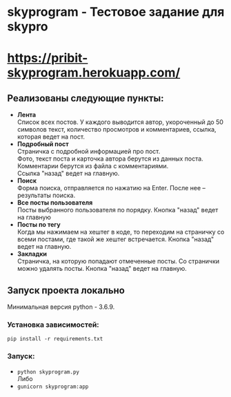 # skyprogram - Тестовое задание для skypro  
# https://pribit-skyprogram.herokuapp.com/

## Реализованы следующие пункты:  
- **Лента**  
Список всех постов. У каждого выводится автор, укороченный до 50 символов текст, количество просмотров и комментариев, ссылка, которая ведет на пост.
- **Подробный пост**  
Страничка с подробной информацией про пост.  
Фото, текст поста и карточка автора берутся из данных поста.  Комментарии берутся из файла с комментариями.  
Ссылка "назад" ведет на главную.
- **Поиск**  
Форма поиска, отправляется по нажатию на Enter. После нее – результаты поиска. 
- **Все посты пользователя**  
Посты выбранного пользователя по порядку. Кнопка "назад" ведет на главную
- **Посты по тегу**  
Когда мы нажимаем на хештег в коде, то переходим на страничку со всеми постами, где такой же хештег встречается.  Кнопка "назад" ведет на главную.
- **Закладки**  
Страничка, на которую попадают отмеченные посты. Со странички можно удалять посты. Кнопка "назад" ведет на главную.

## Запуск проекта локально
Минимальная версия python - 3.6.9.  
### Установка зависимостей:
```pip install -r requirements.txt```
### Запуск:
- ```python skyprogram.py```  
Либо 
- ```gunicorn skyprogram:app```
